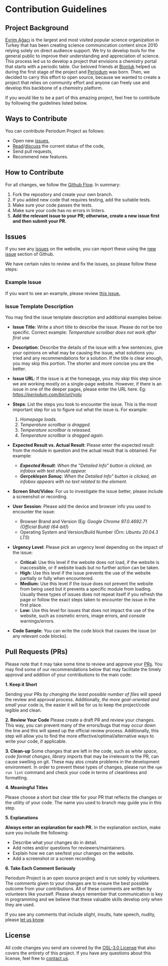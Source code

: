 # Contribution Guidelines

## Project Background
[Evrim Ağacı](https://evrimagaci.org/) is the largest and most visited popular science organization in Turkey that has been creating science communication content since 2010 relying solely on direct audience support. We try to develop tools for the general public to improve their understanding and appreciation of science. This process led us to develop a project that envisions a chemistry portal that starts with a periodic table. Our beloved friends at [Bionluk](https://bionluk.com/) helped us during the first stage of the project and [Periodum](http://periodum.com/) was born. Then, we decided to carry this effort to open source, because we wanted to create a project that relies on community effort and anyone can freely use and develop this backbone of a chemistry platform.

If you would like to be a part of this amazing project, feel free to contribute by following the guidelines listed below.

## Ways to Contribute
You can contribute Periodum Project as follows:

- Open new [issues](https://github.com/evrimagaci/periodum/issues/new/choose),
- [Read](https://github.com/evrimagaci/periodum)/[discuss](https://github.com/evrimagaci/periodum/discussions) the current status of the code,
- Send pull requests,
- Recommend new features.

## How to Contribute

For all changes, we follow the [Github Flow](https://guides.github.com/introduction/flow/index.html). In summary:
1. Fork the repository and create your own branch.
2. If you added new code that requires testing, add the suitable tests.
3. Make sure your code passes the tests.
5. Make sure your code has no errors in linters.
6. **Add the relevant issue to your PR; otherwise, create a new issue first and then submit your PR.**

## Issues
If you see any [issues](https://github.com/evrimagaci/periodum/issues) on the website, you can report these using the [new issue](https://github.com/evrimagaci/periodum/issues/new) section of Github.

We have certain rules to review and fix the issues, so please follow these steps:

### Example Issue
If you want to see an example, please review [this issue.](https://github.com/evrimagaci/periodum/issues/18)

### Issue Template Description
You may find the issue template description and additional examples below:

- **Issue Title**: Write a short title to describe the issue. Please do not be too specific. Correct example: *Temperature scrollbar does not work after first use*

- **Description**: Describe the details of the issue with a few sentences, give your opinions on what may be causing the issue, what solutions you tried and any recommendations for a solution. If the title is clear enough, you may skip this portion. The shorter and more concise you are the better.

- **Issue URL**: If the issue is at the homepage, you may skip this step since we are working mostly on a single-page website. However, if there is an issue in one of the deeper pages, please enter the URL here. Eg: *https://periodum.com/bir/url/yolu*

- **Steps**: List the steps you took to encounter the issue. This is the most important step for us to figure out what the issue is. For example:
    1. *Homepage loads.*
    2. *Temperature scrollbar is dragged.*
    3. *Temperature scrollbar is released.*
    4. *Temperature scrollbar is dragged again.*

- **Expected Result vs. Actual Result**: Please enter the expected result from the module in question and the actual result that is obtained. For example: 
    - ***Expected Result**: When the "Detailed Info" button is clicked, an infobox with text should appear.*
    - ***Gerçekleşen Sonuç**: When the Detailed Info" button is clicked, an infobox appears with no text related to the element.*

- **Screen Shot/Video**: For us to investigate the issue better, please include a screenshot or recording.

- **User Session**: Please add the device and browser info you used to encounter the issue:
    - Browser Brand and Version (Eg: *Google Chrome 97.0.4692.71 (Official Build) (64-bit)*)
    - Operating System and Version/Build Number (Örn: *Ubuntu 20.04.3 LTS*)

- **Urgency Level**: Please pick an urgency level depending on the impact of the issue:

    - **Critical:** Use this level if the website does not load, if the website is inaccessible, or if website loads but no further action can be taken. 
    - **High:** Use this level if the issue prevents the use of the website partially or fully when encountered.
    - **Medium:**  Use this level if the issue does not prevent the website from being used but it prevents a specific module from loading. Usually these types of issues does not repeat itself if you refresh the page or follow the exact steps taken to encounter the issue in the first place.
    - **Low:**  Use this level for issues that does not impact the use of the website, such as cosmetic errors, image errors, and console warnings/errors.

- **Code Sample:** You can write the code block that causes the issue (or any relevant code blocks).

## Pull Requests (PRs)

Please note that it may take some time to review and approve your [PRs](https://github.com/evrimagaci/periodum/pulls). You may find some of our recommendations below that may facilitate the timely approval and addition of your contributions to the main code:

**1. Keep it Short**

Sending your PRs _by changing the least possible number of files_ will speed the review and approval process. Additionally, _the more goal-oriented and small_ your code is, the easier it will be for us to keep the project/code legible and clean.

**2. Review Your Code**
Please create a draft PR and review your changes. This way, you can prevent many of the errors/bugs that may occur down the line and this will speed up the official review process. Additionally, this step will allow you to find the more effective/optimal/alternative ways to write your code, if applicable.

**3. Clean-up**
Some changes that are left in the code, such as *white space*, *code format changes*, *library imports* that may be irrelevant to the PR, can cause swelling on git. These may alos create problems in the development environment. In order to prevent these types of changes, please run the `npm run lint` command and check your code in terms of cleanliness and formatting.

**4. Meaningful Titles**

Please choose a short but clear title for your PR that reflects the changes or the utility of your code. The name you used to branch may guide you in this step.

**5. Explanations**

**Always enter an explanation for each PR.** In the explanation section, make sure you include the following:

- Describe what your changes do in detail.
- Add notes and/or questions for reviewers/maintainers. 
- Explain how we can see/test your changes on the website.
- Add a screenshot or a screen recording.

**6. Take Each Comment Seriously**

Periodum Project is an open source project and is run solely by volunteers. The comments given to your changes are to ensure the best possible outcome from your contributions. All of these comments are written by volunteers like yourself. Please always remember that communication is key in programming and we believe that these valuable skills develop only when they are used.

If you see any comments that include slight, insults, hate speech, nudity, please [let us know](mailto:info@evrimagaci.org).

## License

All code changes you send are covered by the [OSL-3.0 License](https://github.com/evrimagaci/periodum/blob/main/LICENSE) that also covers the entirety of this project. If you have any questions about this license, feel free to [contact us](mailto:info@evrimagaci.org).
